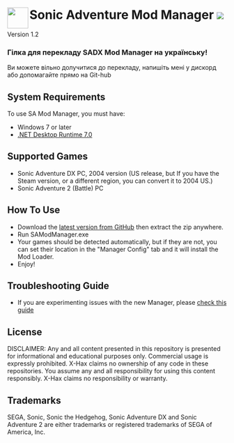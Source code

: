 <h1>
	<a href="#-------------------sa-mod-manager">
	<img width="48" align="left" src="https://github.com/X-Hax/SA-Mod-Manager/blob/553a3d65d609fb7625f2abc0e6e1309c8776c32d/ModManagerWPF/Icons/SADXModManager_.png">
	</a>
	Sonic Adventure Mod Manager
	<img src="https://github.com/X-Hax/SA-Mod-Manager/actions/workflows/build.yml/badge.svg">
</h1>

Version 1.2

### Гілка для перекладу SADX Mod Manager на українську!
Ви можете вільно долучитися до перекладу, напишіть мені у дискорд або допомагайте прямо на Git-hub

## System Requirements

To use SA Mod Manager, you must have:
* Windows 7 or later
* [.NET Desktop Runtime 7.0](https://dotnet.microsoft.com/en-us/download/dotnet/thank-you/runtime-desktop-7.0.9-windows-x64-installer)

## Supported Games
* Sonic Adventure DX PC, 2004 version (US release, but If you have the Steam version, or a different region, you can convert it to 2004 US.)
* Sonic Adventure 2 (Battle) PC

## How To Use
- Download the [latest version from GitHub](https://github.com/X-Hax/SA-Mod-Manager/releases/latest) then extract the zip anywhere.
- Run SAModManager.exe
- Your games should be detected automatically, but if they are not, you can set their location in the "Manager Config" tab and it will install the Mod Loader.
- Enjoy!

## Troubleshooting Guide
- If you are experimenting issues with the new Manager, please [check this guide](https://github.com/X-Hax/SA-Mod-Manager/wiki/Troubleshooting-Guide)


## License

DISCLAIMER:
Any and all content presented in this repository is presented for
informational and educational purposes only. Commercial usage is
expressly prohibited. X-Hax claims no ownership of any code
in these repositories. You assume any and all responsibility for
using this content responsibly. X-Hax claims no responsibility
or warranty.


## Trademarks

SEGA, Sonic, Sonic the Hedgehog, Sonic Adventure DX and Sonic Adventure 2 are either
trademarks or registered trademarks of SEGA of America, Inc.
